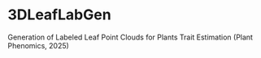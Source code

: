 # 3DLeafLabGen
Generation of Labeled Leaf Point Clouds for Plants Trait Estimation (Plant Phenomics, 2025)
